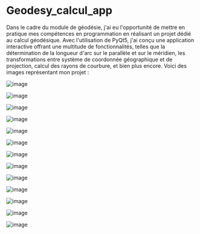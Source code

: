 # Geodesy_calcul_app

Dans le cadre du module de géodésie, j'ai eu l'opportunité de mettre en pratique mes compétences en programmation en réalisant un projet dédié au calcul géodésique. Avec l'utilisation de PyQt5, j'ai conçu une application interactive offrant une multitude de fonctionnalités, telles que la détermination de la longueur d'arc sur le parallèle et sur le méridien, les transformations entre système de coordonnée géographique et de projection, calcul des rayons de courbure, et bien plus encore.
Voici des images représentant mon projet : 

![image](https://github.com/user-attachments/assets/f67c2fb7-9b26-4149-8e03-ab41aec03252)



![image](https://github.com/user-attachments/assets/c9ef157b-e9f7-4963-87ad-fb44a7cf615f)


![image](https://github.com/user-attachments/assets/fa4a2c3e-04a8-426e-8e2b-bbf75d9834ba)


![image](https://github.com/user-attachments/assets/534039d6-b41d-472b-836b-dd526ad56eac)



![image](https://github.com/user-attachments/assets/83a150d1-59c9-482c-8d90-5cf8886696f5)

![image](https://github.com/user-attachments/assets/3d230a34-370f-4d25-b826-ca933c361f02)




![image](https://github.com/user-attachments/assets/2e5f1a1d-fded-4e63-91de-48b1e92f5a92)




![image](https://github.com/user-attachments/assets/2037ddae-2ecc-460d-901d-b8da9be53f29)



![image](https://github.com/user-attachments/assets/d42bd12b-a81a-42e5-b250-07ec8f3f9f8c)


![image](https://github.com/user-attachments/assets/9ab0819a-4d2e-45b5-be07-d959fcfc1017)


![image](https://github.com/user-attachments/assets/d97d13af-3000-471c-bdfd-53c5b06115fb)




![image](https://github.com/user-attachments/assets/5f182d53-6a19-43c6-bb93-10eb52f84a1f)


![image](https://github.com/user-attachments/assets/f27bc526-9f5b-4073-9e6c-b154c06ebe01)
















